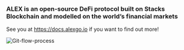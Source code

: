 ### ALEX is an open-source DeFi protocol built on Stacks Blockchain and modelled on the world’s financial markets

See you at https://docs.alexgo.io if you want to find out more!

![Git-flow-process](https://user-images.githubusercontent.com/34082590/133711572-d9a97582-810e-4273-8421-415b9347c8c6.png)
